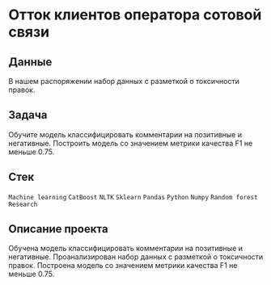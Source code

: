 # Отток клиентов оператора сотовой связи


## Данные
В нашем распоряжении набор данных с разметкой о токсичности правок.

## Задача
Обучите модель классифицировать комментарии на позитивные и негативные. Построить модель со значением метрики качества F1 не меньше 0.75.

## Стек
`Machine learning` `CatBoost` `NLTK` `Sklearn` `Pandas` `Python` `Numpy`  `Random forest` `Research` 

## Описание проекта 
Обучена модель классифицировать комментарии на позитивные и негативные. Проанализирован набор данных с разметкой о токсичности правок. 
Построена модель со значением метрики качества F1 не меньше 0.75.
